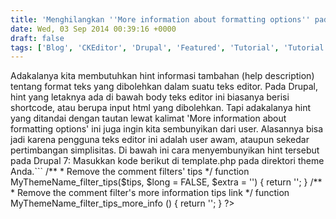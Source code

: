 ```yaml
---
title: 'Menghilangkan ''More information about formatting options'' pada Teks Editor Drupal'
date: Wed, 03 Sep 2014 00:39:16 +0000
draft: false
tags: ['Blog', 'CKEditor', 'Drupal', 'Featured', 'Tutorial', 'Tutorial']
---
```


Adakalanya kita membutuhkan hint informasi tambahan (help description) tentang format teks yang dibolehkan dalam suatu teks editor. Pada Drupal, hint yang letaknya ada di bawah body teks editor ini biasanya berisi shortcode, atau berupa input html yang dibolehkan. Tapi adakalanya hint yang ditandai dengan tautan lewat kalimat 'More information about formatting options' ini juga ingin kita sembunyikan dari user. Alasannya bisa jadi karena pengguna teks editor ini adalah user awam, ataupun sekedar pertimbangan simplisitas. Di bawah ini cara menyembunyikan hint tersebut pada Drupal 7: Masukkan kode berikut di template.php pada direktori theme Anda.```
 /\*\*
\* Remove the comment filters' tips \*/
function MyThemeName\_filter\_tips($tips, $long = FALSE, $extra = '') {
return '';
}
/\*\*
\* Remove the comment filter's more information tips link \*/
function MyThemeName\_filter\_tips\_more\_info () {
return '';
}
?>

```Save Clear cache
